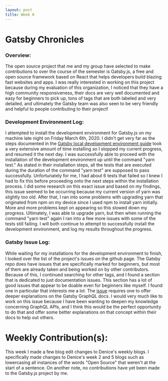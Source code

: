 ```yaml
---
layout: post
title: Week 6
---
```


# Gatsby Chronicles

### Overview:
The open source project that me and my group have selected to make contributions to over the course of the semester is Gatsby.js, a free and open source framework based on React that helps developers build blazing fast websites and apps. I was really interested in working on this project because during my evaluation of this organization, I noticed that they have a high community responsiveness, their docs are very well documented and easy for beginners to pick up, tons of tags that are both labeled and very detailed, and ultimately the Gatsby team was also seen to be very friendly and helpful to people contributing to their project! 

### Development Environment Log:
I attempted to install the development environment for Gatsby.js on my machine late night on Friday March 6th, 2020. I didn't get very far as the steps documented in the [Gatsby local development environment guide](https://www.gatsbyjs.org/contributing/setting-up-your-local-dev-environment/) took a very extensive amount of time installing so I stopped my current progress, and resumed it the next day. I was successfully able to proceed with the installation of the development environment up until the command "yarn test." As stated in their installation steps, all the tests that are executed during the duration of the command "yarn test" are supposed to pass successfully. Unfortunately for me, I had about 6 tests that failed so I knew I had to fix this before proceeding onto the next steps within the installation process. I did some research on this exact issue and based on my findings, this issue seemed to be occurring because my current version of yarn was slightly too old. After that, I ran into some problems with upgrading yarn that originated from npm on my device since I used npm to install yarn initially. More and more problems kept on appearing so this slowed down my progress. Ultimately, I was able to upgrade yarn, but then when running the command "yarn test" again I ran into a few more issues with some of the tests still failing. I will both continue to attempt to successfully install the development environment, and log my results throughout the progress.

### Gatsby Issue Log:
While waiting for my installations for the development environment to finish, I looked over the list of the project's issues on the github page. The Gatsby repo does have issues that are specifically marked for beginners, but most of them are already taken and being worked on by other contributors. Because of this, I continued searching for other tags, and I found a section that is dedicated to just documentation issues. This section has a lot of good issues that appear to be doable even for beginners like myself. I found one in particular that interests me a lot. The [issue](https://github.com/gatsbyjs/gatsby/issues/21962) requires one to offer deeper explanations on the Gatsby GraphQL docs. I would very much like to work on this issue because I have been wanting to deepen my knowledge concerning GraphQL APIs, and I think this would be the perfect opportunity to do that and offer some better explanations on that concept within their docs to help out others.

# Weekly Contribution(s):
This week I made a few blog edit changes to Denice's weekly blogs. I specifically made changes to Denice's week 2 and 5 blogs such as lowercasing all instances of the words "Open Source" that weren't at the start of a sentence. On another note, no contributions have yet been made to the Gatsby.js project by me.
